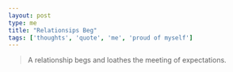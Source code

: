 ```yaml
---
layout: post
type: me
title: "Relationsips Beg"
tags: ['thoughts', 'quote', 'me', 'proud of myself']
---
```

> A relationship begs and loathes the meeting of expectations.
